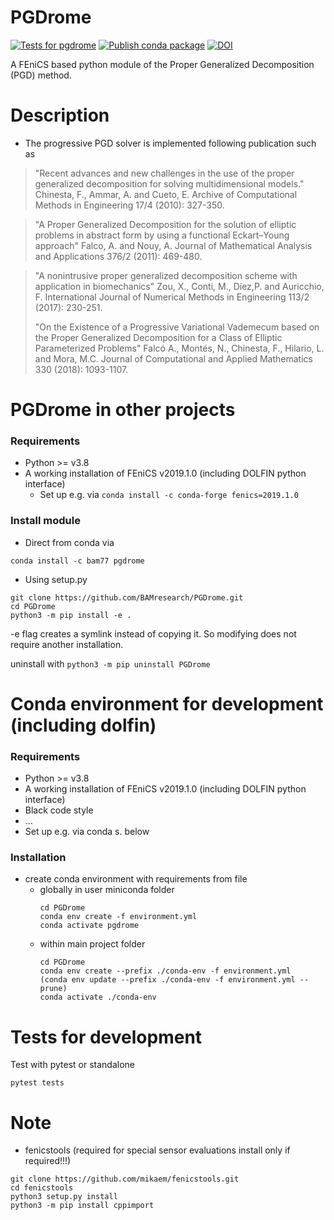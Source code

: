 # PGDrome
[![Tests for pgdrome](https://github.com/BAMresearch/PGDrome/actions/workflows/tests.yml/badge.svg?branch=main)](https://github.com/BAMresearch/PGDrome/actions/workflows/tests.yml)
[![Publish conda package](https://github.com/BAMresearch/PGDrome/actions/workflows/publish_conda.yml/badge.svg)](https://github.com/BAMresearch/PGDrome/actions/workflows/publish_conda.yml)
[![DOI](https://zenodo.org/badge/DOI/10.5281/zenodo.10075334.svg)](https://doi.org/10.5281/zenodo.10075334)

A FEniCS based python module of the Proper Generalized Decomposition (PGD) method. 

# Description
* The progressive PGD solver is implemented following publication such as 

> "Recent advances and new challenges in the use of the proper generalized decomposition for solving multidimensional models."
> Chinesta, F., Ammar, A. and Cueto, E. 
> Archive of Computational Methods in Engineering 17/4 (2010): 327-350.

> "A Proper Generalized Decomposition for the solution of elliptic problems in abstract form by using a functional Eckart–Young approach"
> Falco, A. and Nouy, A.
> Journal of Mathematical Analysis and Applications 376/2 (2011): 469-480.

> "A nonintrusive proper generalized decomposition scheme with application in biomechanics"
> Zou, X., Conti, M., Díez,P. and Auricchio, F.
> International Journal of Numerical Methods in Engineering 113/2 (2017): 230-251.
>
> "On the Existence of a Progressive Variational Vademecum based on the Proper Generalized Decomposition for a Class of Elliptic Parameterized Problems"
> Falcó A., Montés, N., Chinesta, F., Hilario, L. and Mora, M.C.
> Journal of Computational and Applied Mathematics 330 (2018): 1093-1107.

# PGDrome in other projects
### Requirements
* Python >= v3.8
* A working installation of FEniCS v2019.1.0 (including DOLFIN python interface)
  * Set up e.g. via `conda install -c conda-forge fenics=2019.1.0`
### Install module
* Direct from conda via
```
conda install -c bam77 pgdrome
```
* Using setup.py
```
git clone https://github.com/BAMresearch/PGDrome.git
cd PGDrome
python3 -m pip install -e .
```
-e flag creates a symlink instead of copying it. So modifying does not require another installation.

uninstall with `python3 -m pip uninstall PGDrome` 

# Conda environment for development (including dolfin)
### Requirements
* Python >= v3.8
* A working installation of FEniCS v2019.1.0 (including DOLFIN python interface)
* Black code style
* ...
* Set up e.g. via conda s. below
### Installation
* create conda environment with requirements from file
  * globally in user miniconda folder
    ```
    cd PGDrome
    conda env create -f environment.yml
    conda activate pgdrome
    ```
  * within main project folder
    ```
    cd PGDrome
    conda env create --prefix ./conda-env -f environment.yml
    (conda env update --prefix ./conda-env -f environment.yml --prune)
    conda activate ./conda-env
    ```

# Tests for development
Test with pytest or standalone
```
pytest tests
```

# Note
* fenicstools (required for special sensor evaluations install only if required!!!)
```
git clone https://github.com/mikaem/fenicstools.git
cd fenicstools
python3 setup.py install
python3 -m pip install cppimport
```



